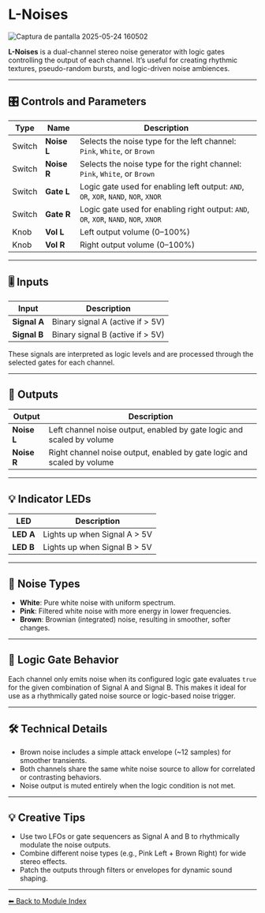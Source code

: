 # L-Noises

![Captura de pantalla 2025-05-24 160502](https://github.com/user-attachments/assets/afa52dbb-d006-4249-b054-8edb016ad128)

**L-Noises** is a dual-channel stereo noise generator with logic gates controlling the output of each channel. It’s useful for creating rhythmic textures, pseudo-random bursts, and logic-driven noise ambiences.

---

## 🎛️ Controls and Parameters

| Type        | Name        | Description |
|-------------|-------------|-------------|
| Switch      | **Noise L** | Selects the noise type for the left channel: `Pink`, `White`, or `Brown` |
| Switch      | **Noise R** | Selects the noise type for the right channel: `Pink`, `White`, or `Brown` |
| Switch      | **Gate L**  | Logic gate used for enabling left output: `AND`, `OR`, `XOR`, `NAND`, `NOR`, `XNOR` |
| Switch      | **Gate R**  | Logic gate used for enabling right output: `AND`, `OR`, `XOR`, `NAND`, `NOR`, `XNOR` |
| Knob        | **Vol L**   | Left output volume (0–100%) |
| Knob        | **Vol R**   | Right output volume (0–100%) |

---

## 🎚️ Inputs

| Input        | Description |
|--------------|-------------|
| **Signal A** | Binary signal A (active if > 5V) |
| **Signal B** | Binary signal B (active if > 5V) |

These signals are interpreted as logic levels and are processed through the selected gates for each channel.

---

## 🔌 Outputs

| Output       | Description |
|--------------|-------------|
| **Noise L**  | Left channel noise output, enabled by gate logic and scaled by volume |
| **Noise R**  | Right channel noise output, enabled by gate logic and scaled by volume |

---

## 💡 Indicator LEDs

| LED       | Description |
|-----------|-------------|
| **LED A** | Lights up when Signal A > 5V |
| **LED B** | Lights up when Signal B > 5V |

---

## 🔧 Noise Types

- **White**: Pure white noise with uniform spectrum.
- **Pink**: Filtered white noise with more energy in lower frequencies.
- **Brown**: Brownian (integrated) noise, resulting in smoother, softer changes.

---

## 🔗 Logic Gate Behavior

Each channel only emits noise when its configured logic gate evaluates `true` for the given combination of Signal A and Signal B. This makes it ideal for use as a rhythmically gated noise source or logic-based noise trigger.

---

## 🛠️ Technical Details

- Brown noise includes a simple attack envelope (~12 samples) for smoother transients.
- Both channels share the same white noise source to allow for correlated or contrasting behaviors.
- Noise output is muted entirely when the logic condition is not met.

---

## 💡 Creative Tips

- Use two LFOs or gate sequencers as Signal A and B to rhythmically modulate the noise outputs.
- Combine different noise types (e.g., Pink Left + Brown Right) for wide stereo effects.
- Patch the outputs through filters or envelopes for dynamic sound shaping.

---

[⬅ Back to Module Index](../README.md)

